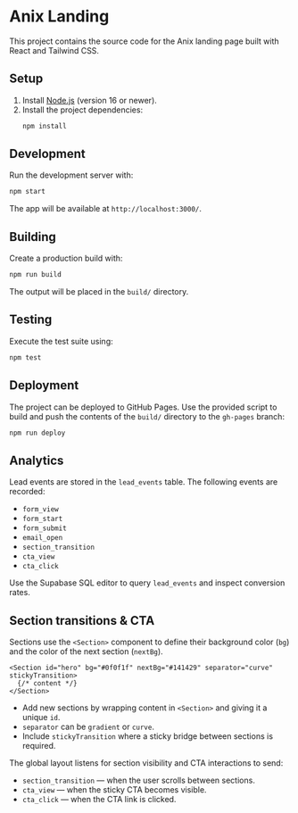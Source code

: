 # Anix Landing

This project contains the source code for the Anix landing page built with React and Tailwind CSS.

## Setup

1. Install [Node.js](https://nodejs.org/) (version 16 or newer).
2. Install the project dependencies:
   ```bash
   npm install
   ```

## Development

Run the development server with:
```bash
npm start
```
The app will be available at `http://localhost:3000/`.

## Building

Create a production build with:
```bash
npm run build
```
The output will be placed in the `build/` directory.

## Testing

Execute the test suite using:
```bash
npm test
```

## Deployment

The project can be deployed to GitHub Pages. Use the provided script to build and push the
contents of the `build/` directory to the `gh-pages` branch:
```bash
npm run deploy
```

## Analytics

Lead events are stored in the `lead_events` table. The following events are recorded:

- `form_view`
- `form_start`
- `form_submit`
- `email_open`
- `section_transition`
- `cta_view`
- `cta_click`

Use the Supabase SQL editor to query `lead_events` and inspect conversion rates.

## Section transitions & CTA

Sections use the `<Section>` component to define their background color (`bg`) and the color of the next section (`nextBg`).

```
<Section id="hero" bg="#0f0f1f" nextBg="#141429" separator="curve" stickyTransition>
  {/* content */}
</Section>
```

- Add new sections by wrapping content in `<Section>` and giving it a unique `id`.
- `separator` can be `gradient` or `curve`.
- Include `stickyTransition` where a sticky bridge between sections is required.

The global layout listens for section visibility and CTA interactions to send:

- `section_transition` — when the user scrolls between sections.
- `cta_view` — when the sticky CTA becomes visible.
- `cta_click` — when the CTA link is clicked.
